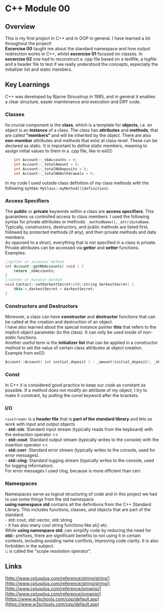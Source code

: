 # C++ Module 00

## Overview
This is my first project in C++ and in OOP in general. I have learned a lot throughout the project! <br /> 
**Excercise 00** taught me about the standard namespace and how output redirection works in C++, whilst **excercise 01** focused on classes. In **excercise 02** one had to reconstruct a .cpp file based on a testfile, a logfile and a header file to test if we really understood the concepts, especially the initializer list and static members. 

## Key Learnings
C++ was developed by Bjarne Stroustrup in 1985, and in general it enables a clear structure, easier maintenance and execution and DRY code.

### Classes
Its crucial component is the **class**, which is a template for **objects**, i.e. an object is an **instance** of a class. The class has **attributes** and **methods**, that are called **"members"** and will be inherited by the object. There are also **non-member** attributes and methods that exist at class-level. These can be declared as static. It is important to define static members, meaning to assign initial values to them in a .cpp file, like in ex02:
```c++
    int Account::_nbAccounts = 0;
    int Account::_totalAmount = 0;
    int Account::_totalNbDeposits = 0;
    int Account::_totalNbWithdrawals = 0;
```
In my code I used outside class definition of my class methods with the following syntax: `MyClass::myMethod(){definition}`. 

### Access Specifiers
The **public** or **private** keywords within a class are **access specifiers**. This guarantees us controlled access to class members. I used the following syntax for private attributes or methods: `_methodName()`, `_attributeName`. Typically, constructors, destructors, and public methods are listed first, followed by protected methods (if any), and then private methods and data members. <br />
As opposed to a struct, everything that is not specified in a class is private. Private attributes can be accessed via **getter** and **setter** functions.  <br />
Examples:  <br />
```c++
//getter or accessor method
int	Account::getNbAccounts( void ) {
    return _nbAccounts;
}
//setter or mutator method
void Contact::setDarkestSecret(std::string darkestSecret) {
    this->_darkestSecret = darkestSecret;
}
```
### Constructors and Destructors
Moreover, a class can have **constructor** and **destructor** functions that can be called at the creation and destruction of an object. <br />
I have also learned about the special instance pointer **this** that refers to the implicit object parameter (to the class). It can only be used inside of non-static functions.  <br />
Another useful term is the **initializer list** that can be applied in a constructor method to set the value of certain class attributes at object creation.  <br /> 
Example from ex02: <br />
```c++
Account::Account( int initial_deposit ) : _amount(initial_deposit), _nbDeposits(0), _nbWithdrawals(0)

```
### Const
In C++ it is considered good practice to keep our code as constant as possible. If a method does not modify an attribute of my object, I try to make it constrant, by putting the *const* keyword after the brackets. 

### I/O
`<iostream>` is a **header file** that is **part of the standard library** and lets us work with input and output objects <br />
    - **std::cin**: Standard input stream (typically reads from the keyboard) with the extraction operator >>  <br />
    - **std::cout**: Standard output stream (typically writes to the console) with the insertion operator <<  <br />
    - **std::cerr**: Standard error stream (typically writes to the console, used for error messages).  <br />
    - **std::clog**: Standard logging stream (typically writes to the console, used for logging information).  <br />
For error messages I used clog, because is more efficient than cerr.

### Namespaces
Namespaces serve as logical structuring of code and in this project we had to use some things from the std namespace.  <br />
**using namespace std** contains all the definitions from the C++ Standard Library. This includes functions, classes, and objects that are part of the standard.  <br />
    - std::cout, std::vector, std::string  <br />
    - it has also many cool string functions like at() etc.  <br />
While **using namespace std**; can simplify code by reducing the need for **std::** prefixes, there are significant benefits to not using it in certain contexts, including avoiding name conflicts, improving code clarity. It is also forbidden in the subject. <br />
**::** is called the "scope resolution operator".

## Links
[http://www.cplusplus.com/reference/string/string/](http://www.cplusplus.com/reference/string/string/)  <br />
[http://www.cplusplus.com/reference/iomanip/](http://www.cplusplus.com/reference/iomanip/) <br />
[https://www.w3schools.com/cpp/default.asp](https://www.w3schools.com/cpp/default.asp)
